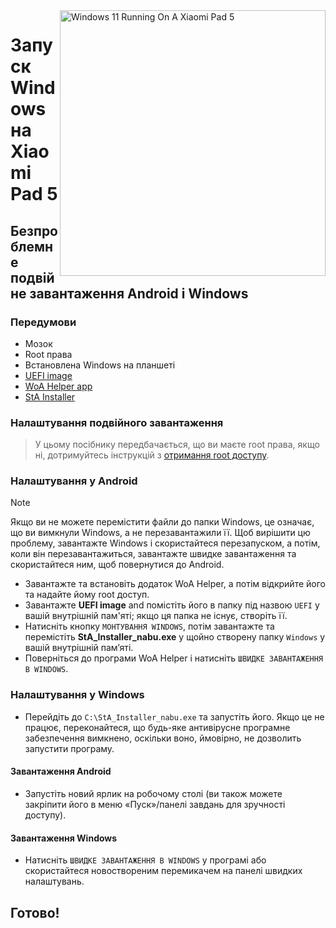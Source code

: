 <img align="right" src="https://raw.githubusercontent.com/erdilS/Port-Windows-11-Xiaomi-Pad-5/main/nabu.png" width="425" alt="Windows 11 Running On A Xiaomi Pad 5">

# Запуск Windows на Xiaomi Pad 5

## Безпроблемне подвійне завантаження Android і Windows 

### Передумови 
- Мозок 
- Root права 
- Встановлена Windows на планшеті
- [UEFI image](https://github.com/erdilS/Port-Windows-11-Xiaomi-Pad-5/releases/tag/UEFI)
- [WoA Helper app](https://github.com/Marius586/WoA-Helper-update/releases/tag/WOA)
- [StA Installer](https://github.com/erdilS/Port-Windows-11-Xiaomi-Pad-5/releases/download/dualboot/StA_Installer_nabu.exe)

### Налаштування подвійного завантаження  
> У цьому посібнику передбачається, що ви маєте root права, якщо ні, дотримуйтесь інструкцій з [отримання root доступу](2-rootguide-uk.md).

### Налаштування у Android
> [!NOTE]
> Якщо ви не можете перемістити файли до папки Windows, це означає, що ви вимкнули Windows, а не перезавантажили її. Щоб вирішити цю проблему, завантажте Windows і скористайтеся перезапуском, а потім, коли він перезавантажиться, завантажте швидке завантаження та скористайтеся ним, щоб повернутися до Android. 

- Завантажте та встановіть додаток WoA Helper, а потім відкрийте його та надайте йому root доступ.
- Завантажте **UEFI image** and помістіть його в папку під назвою `UEFI` у вашій внутрішній пам'яті; якщо ця папка не існує, створіть її.
- Натисніть кнопку `МОНТУВАННЯ WINDOWS`, потім завантажте та перемістіть **StA_Installer_nabu.exe** у щойно створену папку `Windows` у вашій внутрішній пам’яті. 
- Поверніться до програми WoA Helper і натисніть `ШВИДКЕ ЗАВАНТАЖЕННЯ В WINDOWS`.

### Налаштування у Windows
- Перейдіть до `C:\StA_Installer_nabu.exe` та запустіть його. Якщо це не працює, переконайтеся, що будь-яке антивірусне програмне забезпечення вимкнено, оскільки воно, ймовірно, не дозволить запустити програму. 

#### Завантаження Android 
- Запустіть новий ярлик на робочому столі (ви також можете закріпити його в меню «Пуск»/панелі завдань для зручності доступу).

#### Завантаження Windows
- Натисніть `ШВИДКЕ ЗАВАНТАЖЕННЯ В WINDOWS` у програмі або скористайтеся новоствореним перемикачем на панелі швидких налаштувань.
  
## Готово!
